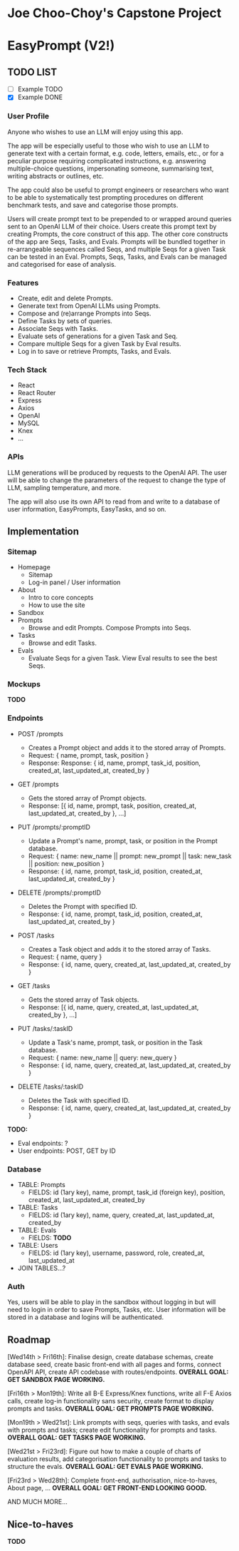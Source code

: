 # Joe Choo-Choy's Capstone Project
# EasyPrompt (V2!)

## TODO LIST
- [ ] Example TODO
- [X] Example DONE

### User Profile

Anyone who wishes to use an LLM will enjoy using this app.

The app will be especially useful to those who wish to use an LLM to generate text with a certain format, e.g. code, letters, emails, etc., or for a peculiar purpose requiring complicated instructions, e.g. answering multiple-choice questions, impersonating someone, summarising text, writing abstracts or outlines, etc.

The app could also be useful to prompt engineers or researchers who want to be able to systematically test prompting procedures on different benchmark tests, and save and categorise those prompts.

Users will create prompt text to be prepended to or wrapped around queries sent to an OpenAI LLM of their choice. Users create this prompt text by creating Prompts, the core construct of this app. The other core constructs of the app are Seqs, Tasks, and Evals. Prompts will be bundled together in re-arrangeable sequences called Seqs, and multiple Seqs for a given Task can be tested in an Eval. Prompts, Seqs, Tasks, and Evals can be managed and categorised for ease of analysis.

### Features

- Create, edit and delete Prompts.
- Generate text from OpenAI LLMs using Prompts.
- Compose and (re)arrange Prompts into Seqs.
- Define Tasks by sets of queries.
- Associate Seqs with Tasks.
- Evaluate sets of generations for a given Task and Seq.
- Compare multiple Seqs for a given Task by Eval results.
- Log in to save or retrieve Prompts, Tasks, and Evals.

### Tech Stack

- React
- React Router
- Express
- Axios
- OpenAI
- MySQL
- Knex
- ...

### APIs

LLM generations will be produced by requests to the OpenAI API. The user will be able to change the parameters of the request to change the type of LLM, sampling temperature, and more.

The app will also use its own API to read from and write to a database of user information, EasyPrompts, EasyTasks, and so on.

## Implementation

### Sitemap

- Homepage
    - Sitemap
    - Log-in panel / User information
- About
    - Intro to core concepts
    - How to use the site
- Sandbox
- Prompts
    - Browse and edit Prompts. Compose Prompts into Seqs.
- Tasks
    - Browse and edit Tasks.
- Evals
    - Evaluate Seqs for a given Task. View Eval results to see the best Seqs.

### Mockups

**TODO**

### Endpoints

- POST /prompts
    - Creates a Prompt object and adds it to the stored array of Prompts.
    - Request: { name, prompt, task, position }
    - Response: Response: { id, name, prompt, task_id, position, created_at, last_updated_at, created_by }
    
- GET /prompts
    - Gets the stored array of Prompt objects.
    - Response: [{ id, name, prompt, task, position, created_at, last_updated_at, created_by }, ...]
    
- PUT /prompts/:promptID
    - Update a Prompt's name, prompt, task, or position in the Prompt database.
    - Request: { name: new_name || prompt: new_prompt || task: new_task || position: new_position }
    - Response: { id, name, prompt, task_id, position, created_at, last_updated_at, created_by }
    
- DELETE /prompts/:promptID
    - Deletes the Prompt with specified ID.
    - Response: { id, name, prompt, task_id, position, created_at, last_updated_at, created_by }
    
- POST /tasks
    - Creates a Task object and adds it to the stored array of Tasks.
    - Request: { name, query }
    - Response: { id, name, query, created_at, last_updated_at, created_by }

- GET /tasks
    - Gets the stored array of Task objects.
    - Response: [{ id, name, query, created_at, last_updated_at, created_by }, ...]
    
- PUT /tasks/:taskID
    - Update a Task's name, prompt, task, or position in the Task database.
    - Request: { name: new_name || query: new_query }
    - Response: { id, name, query, created_at, last_updated_at, created_by }

- DELETE /tasks/:taskID
    - Deletes the Task with specified ID.
    - Response: { id, name, query, created_at, last_updated_at, created_by }

**TODO:**
- Eval endpoints: ?
- User endpoints: POST, GET by ID

### Database

- TABLE: Prompts
    - FIELDS: id (1ary key), name, prompt, task_id (foreign key), position, created_at, last_updated_at, created_by
- TABLE: Tasks
    - FIELDS: id (1ary key), name, query, created_at, last_updated_at, created_by
- TABLE: Evals
    - FIELDS: **TODO**
- TABLE: Users
    - FIELDS: id (1ary key), username, password, role, created_at, last_updated_at
- JOIN TABLES...?

### Auth

Yes, users will be able to play in the sandbox without logging in but will need to login in order to save Prompts, Tasks, etc. User information will be stored in a database and logins will be authenticated.

## Roadmap

[Wed14th > Fri16th]: Finalise design, create database schemas, create database seed, create basic front-end with all pages and forms, connect OpenAPI API, create API codebase with routes/endpoints. 
**OVERALL GOAL: GET SANDBOX PAGE WORKING.**

[Fri16th > Mon19th]: Write all B-E Express/Knex functions, write all F-E Axios calls, create log-in functionality sans security, create format to display prompts and tasks.
**OVERALL GOAL: GET PROMPTS PAGE WORKING.**

[Mon19th > Wed21st]: Link prompts with seqs, queries with tasks, and evals with prompts and tasks; create edit functionality for prompts and tasks.
**OVERALL GOAL: GET TASKS PAGE WORKING.**

[Wed21st > Fri23rd]: Figure out how to make a couple of charts of evaluation results, add categorisation functionality to prompts and tasks to structure the evals.
**OVERALL GOAL: GET EVALS PAGE WORKING.**

[Fri23rd > Wed28th]: Complete front-end, authorisation, nice-to-haves, About page, ... 
**OVERALL GOAL: GET FRONT-END LOOKING GOOD.**

AND MUCH MORE...

## Nice-to-haves

**TODO**








